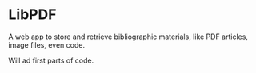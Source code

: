 # LibPDF

A web app to store and retrieve bibliographic materials, like PDF articles, image files, even code.

Will ad first parts of code.

